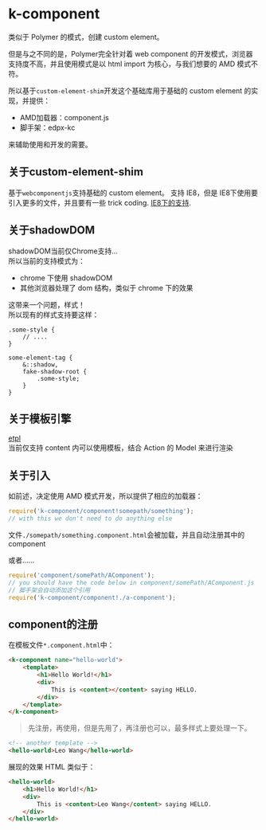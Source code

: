 # k-component

类似于 Polymer 的模式，创建 custom element。

但是与之不同的是，Polymer完全针对着 web component 的开发模式，浏览器支持度不高，并且使用模式是以 html import 为核心，与我们想要的 AMD 模式不符。

所以基于`custom-element-shim`开发这个基础库用于基础的 custom element 的实现，并提供：

- AMD加载器：component.js
- 脚手架：edpx-kc

来辅助使用和开发的需要。

## 关于custom-element-shim
基于`webcomponentjs`支持基础的 custom element。
支持 IE8，但是 IE8下使用要引入更多的文件，并且要有一些 trick coding.
[IE8下的支持](demo/IE8.html).

## 关于shadowDOM
shadowDOM当前仅Chrome支持...  
所以当前的支持模式为：  
- chrome 下使用 shadowDOM
- 其他浏览器处理了 dom 结构，类似于 chrome 下的效果

这带来一个问题，样式！  
所以现有的样式支持要这样：  
```less
.some-style {
    // ....
}

some-element-tag {
    &::shadow,
    fake-shadow-root {
        .some-style;
    }
}
```

## 关于模板引擎
[etpl](https://github.com/ecomfe/etpl)  
当前仅支持 content 内可以使用模板，结合 Action 的 Model 来进行渲染

## 关于引入
如前述，决定使用 AMD 模式开发，所以提供了相应的加载器：

```javascript
require('k-component/component!somepath/something');
// with this we don't need to do anything else
```
文件`./somepath/something.component.html`会被加载，并且自动注册其中的 component

或者……

```javascript
require('component/somePath/AComponent');
// you should have the code below in component/somePath/AComponent.js
// 脚手架会自动添加这个引用
require('k-component/component!./a-component');
```

## component的注册
在模板文件`*.component.html`中：
```html
<k-component name="hello-world">
    <template>
        <h1>Hello World!</h1>
        <div>
            This is <content></content> saying HELLO.
        </div>
    </template>
</k-component>
```

>先注册，再使用，但是先用了，再注册也可以，最多样式上要处理一下。

```html
<!-- another template -->
<hello-world>Leo Wang</hello-world>
```

展现的效果 HTML 类似于：
```html
<hello-world>
    <h1>Hello World!</h1>
    <div>
        This is <content>Leo Wang</content> saying HELLO.
    </div>
</hello-world>
```
